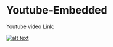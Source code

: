 # Youtube-Embedded
Youtube video Link:

[![alt text](https://drive.google.com/file/d/0BwIATZ9YTxqTa0dEeHRMcU5ONkFaRHkta3loVko0XzB4d2x3/view?usp=sharing&resourcekey=0-vJQLALGxGJ3arEJSsET4Rw)](https://youtu.be/_Ihq5dFKsoc)
